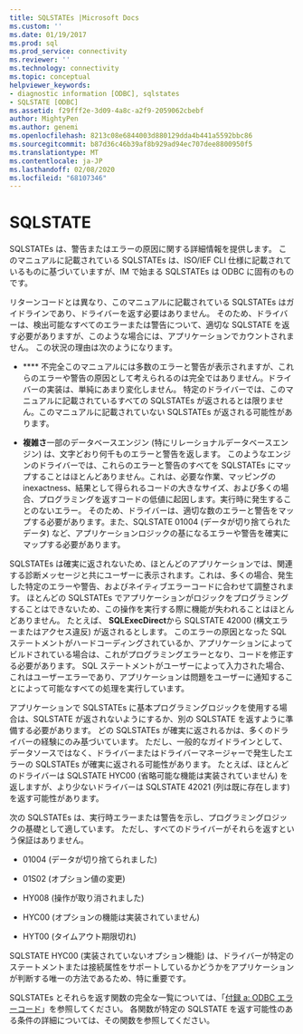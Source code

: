 ```yaml
---
title: SQLSTATEs |Microsoft Docs
ms.custom: ''
ms.date: 01/19/2017
ms.prod: sql
ms.prod_service: connectivity
ms.reviewer: ''
ms.technology: connectivity
ms.topic: conceptual
helpviewer_keywords:
- diagnostic information [ODBC], sqlstates
- SQLSTATE [ODBC]
ms.assetid: f29fff2e-3d09-4a8c-a2f9-2059062cbebf
author: MightyPen
ms.author: genemi
ms.openlocfilehash: 8213c08e6844003d880129dda4b441a5592bbc86
ms.sourcegitcommit: b87d36c46b39af8b929ad94ec707dee8800950f5
ms.translationtype: MT
ms.contentlocale: ja-JP
ms.lasthandoff: 02/08/2020
ms.locfileid: "68107346"
---
```

# <a name="sqlstates"></a>SQLSTATE
SQLSTATEs は、警告またはエラーの原因に関する詳細情報を提供します。 このマニュアルに記載されている SQLSTATEs は、ISO/IEF CLI 仕様に記載されているものに基づいていますが、IM で始まる SQLSTATEs は ODBC に固有のものです。  
  
 リターンコードとは異なり、このマニュアルに記載されている SQLSTATEs はガイドラインであり、ドライバーを返す必要はありません。 そのため、ドライバーは、検出可能なすべてのエラーまたは警告について、適切な SQLSTATE を返す必要がありますが、このような場合には、アプリケーションでカウントされません。 この状況の理由は次のようになります。  
  
-   **** 不完全このマニュアルには多数のエラーと警告が表示されますが、これらのエラーや警告の原因として考えられるのは完全ではありません。ドライバーの実装は、単純にあまり変化しません。 特定のドライバーでは、このマニュアルに記載されているすべての SQLSTATEs が返されるとは限りません。このマニュアルに記載されていない SQLSTATEs が返される可能性があります。  
  
-   **複雑さ**一部のデータベースエンジン (特にリレーショナルデータベースエンジン) は、文字どおり何千ものエラーと警告を返します。 このようなエンジンのドライバーでは、これらのエラーと警告のすべてを SQLSTATEs にマップすることはほとんどありません。これは、必要な作業、マッピングの inexactness、結果として得られるコードの大きなサイズ、および多くの場合、プログラミングを返すコードの低値に起因します。実行時に発生することのないエラー。 そのため、ドライバーは、適切な数のエラーと警告をマップする必要があります。また、SQLSTATE 01004 (データが切り捨てられたデータ) など、アプリケーションロジックの基になるエラーや警告を確実にマップする必要があります。  
  
 SQLSTATEs は確実に返されないため、ほとんどのアプリケーションでは、関連する診断メッセージと共にユーザーに表示されます。これは、多くの場合、発生した特定のエラーや警告、およびネイティブエラーコードに合わせて調整されます。 ほとんどの SQLSTATEs でアプリケーションがロジックをプログラミングすることはできないため、この操作を実行する際に機能が失われることはほとんどありません。 たとえば、 **SQLExecDirect**から SQLSTATE 42000 (構文エラーまたはアクセス違反) が返されるとします。 このエラーの原因となった SQL ステートメントがハードコーディングされているか、アプリケーションによってビルドされている場合は、これがプログラミングエラーとなり、コードを修正する必要があります。 SQL ステートメントがユーザーによって入力された場合、これはユーザーエラーであり、アプリケーションは問題をユーザーに通知することによって可能なすべての処理を実行しています。  
  
 アプリケーションで SQLSTATEs に基本プログラミングロジックを使用する場合は、SQLSTATE が返されないようにするか、別の SQLSTATE を返すように準備する必要があります。 どの SQLSTATEs が確実に返されるかは、多くのドライバーの経験にのみ基づいています。 ただし、一般的なガイドラインとして、データソースではなく、ドライバーまたはドライバーマネージャーで発生したエラーの SQLSTATEs が確実に返される可能性があります。 たとえば、ほとんどのドライバーは SQLSTATE HYC00 (省略可能な機能は実装されていません) を返しますが、より少ないドライバーは SQLSTATE 42021 (列は既に存在します) を返す可能性があります。  
  
 次の SQLSTATEs は、実行時エラーまたは警告を示し、プログラミングロジックの基礎として適しています。 ただし、すべてのドライバーがそれらを返すという保証はありません。  
  
-   01004 (データが切り捨てられました)  
  
-   01S02 (オプション値の変更)  
  
-   HY008 (操作が取り消されました)  
  
-   HYC00 (オプションの機能は実装されていません)  
  
-   HYT00 (タイムアウト期限切れ)  
  
 SQLSTATE HYC00 (実装されていないオプション機能) は、ドライバーが特定のステートメントまたは接続属性をサポートしているかどうかをアプリケーションが判断する唯一の方法であるため、特に重要です。  
  
 SQLSTATEs とそれらを返す関数の完全な一覧については、「[付録 a: ODBC エラーコード](../../../odbc/reference/appendixes/appendix-a-odbc-error-codes.md)」を参照してください。 各関数が特定の SQLSTATE を返す可能性のある条件の詳細については、その関数を参照してください。
